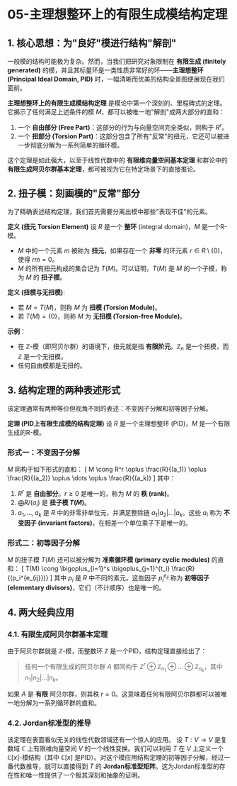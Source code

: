 # 05-主理想整环上的有限生成模结构定理

## 1. 核心思想：为"良好"模进行结构"解剖"

一般模的结构可能极为复杂。然而，当我们把研究对象限制在 **有限生成 (finitely generated)** 的模，并且其标量环是一类性质非常好的环——**主理想整环 (Principal Ideal Domain, PID)** 时，一幅清晰而优美的结构全景图便展现在我们面前。

**主理想整环上的有限生成模结构定理** 是模论中第一个深刻的、里程碑式的定理。它揭示了任何满足上述条件的模 $M$，都可以被唯一地"解剖"成两大部分的直和：

1. 一个 **自由部分 (Free Part)**：这部分的行为与向量空间完全类似，同构于 $R^r$。
2. 一个 **扭部分 (Torsion Part)**：这部分包含了所有"反常"的扭元，它还可以被进一步彻底分解为一系列简单的循环模。

这个定理是如此强大，以至于线性代数中的 **有限维向量空间基本定理** 和群论中的 **有限生成阿贝尔群基本定理**，都可被视为它在特定场景下的直接推论。

## 2. 扭子模：刻画模的"反常"部分

为了精确表述结构定理，我们首先需要分离出模中那些"表现不佳"的元素。

**定义 (扭元 Torsion Element)**
设 $R$ 是一个 **整环** (integral domain)，$M$ 是一个R-模。

- $M$ 中的一个元素 $m$ 被称为 **扭元**，如果存在一个 **非零** 的环元素 $r \in R \setminus \{0\}$，使得 $rm=0$。
- $M$ 的所有扭元构成的集合记为 $T(M)$。可以证明，$T(M)$ 是 $M$ 的一个子模，称为 $M$ 的 **扭子模**。

**定义 (扭模与无扭模)**:

- 若 $M = T(M)$，则称 $M$ 为 **扭模 (Torsion Module)**。
- 若 $T(M) = \{0\}$，则称 $M$ 为 **无扭模 (Torsion-free Module)**。

**示例**：

- 在 $\mathbb{Z}$-模（即阿贝尔群）的语境下，扭元就是指 **有限阶元**。$\mathbb{Z}_n$ 是一个扭模，而 $\mathbb{Z}$ 是一个无扭模。
- 任何自由模都是无扭的。

## 3. 结构定理的两种表述形式

该定理通常有两种等价但视角不同的表述：不变因子分解和初等因子分解。

**定理 (PID上有限生成模的结构定理)**
设 $R$ 是一个主理想整环 (PID)，$M$ 是一个有限生成的R-模。

### 形式一：不变因子分解

$M$ 同构于如下形式的直和：
\[
M \cong R^r \oplus \frac{R}{(a_1)} \oplus \frac{R}{(a_2)} \oplus \dots \oplus \frac{R}{(a_k)}
\]
其中：

1. $R^r$ 是 **自由部分**。$r \ge 0$ 是唯一的，称为 $M$ 的 **秩 (rank)**。
2. $\bigoplus R/(a_i)$ 是 **扭子模 $T(M)$**。
3. $a_1, \dots, a_k$ 是 $R$ 中的非零非单位元，并满足整除链 $a_1 | a_2 | \dots | a_k$。这些 $a_i$ 称为 **不变因子 (invariant factors)**，在相差一个单位乘子下是唯一的。

### 形式二：初等因子分解

$M$ 的扭子模 $T(M)$ 还可以被分解为 **准素循环模 (primary cyclic modules)** 的直和：
\[
T(M) \cong \bigoplus_{i=1}^s \bigoplus_{j=1}^{t_i} \frac{R}{(p_i^{e_{ij}})}
\]
其中 $p_i$ 是 $R$ 中不同的素元。这些因子 $p_i^{e_{ij}}$ 称为 **初等因子 (elementary divisors)**，它们（不计顺序）也是唯一的。

## 4. 两大经典应用

### 4.1. 有限生成阿贝尔群基本定理

由于阿贝尔群就是 $\mathbb{Z}$-模，而整数环 $\mathbb{Z}$ 是一个PID，结构定理直接给出了：

> 任何一个有限生成的阿贝尔群 $A$ 都同构于 $\mathbb{Z}^r \oplus \mathbb{Z}_{n_1} \oplus \dots \oplus \mathbb{Z}_{n_k}$，其中 $n_1 | n_2 | \dots | n_k$。

如果 $A$ 是 **有限** 阿贝尔群，则其秩 $r=0$。这意味着任何有限阿贝尔群都可以被唯一地分解为一系列循环群的直和。

### 4.2. Jordan标准型的推导

该定理在表面看似无关的线性代数领域还有一个惊人的应用。
设 $T: V \to V$ 是复数域 $\mathbb{C}$ 上有限维向量空间 $V$ 的一个线性变换。我们可以利用 $T$ 在 $V$ 上定义一个 $\mathbb{C}[x]$-模结构（其中 $\mathbb{C}[x]$ 是PID）。对这个模应用结构定理的初等因子分解，经过一番代数推导，就可以直接得到 $T$ 的 **Jordan标准型矩阵**。这为Jordan标准型的存在性和唯一性提供了一个极其深刻和抽象的证明。
